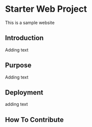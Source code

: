# Starter Web Project

This is a sample website

## Introduction

Adding text

## Purpose

Adding text

## Deployment

adding text

## How To Contribute